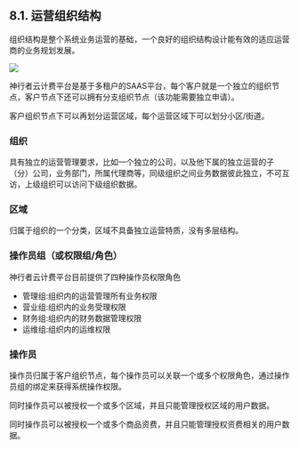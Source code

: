 ## 8.1. 运营组织结构

组织结构是整个系统业务运营的基础，一个良好的组织结构设计能有效的适应运营商的业务规划发展。

![](http://static.toughcloud.net/toughsms/tc_20181130123039_8.png)

神行者云计费平台是基于多租户的SAAS平台，每个客户就是一个独立的组织节点，客户节点下还可以拥有分支组织节点（该功能需要独立申请）。

客户组织节点下可以再划分运营区域，每个运营区域下可以划分小区/街道。

### 组织

具有独立的运营管理要求，比如一个独立的公司，以及他下属的独立运营的子（分）公司，业务部门，所属代理商等，同级组织之间业务数据彼此独立，不可互访，上级组织可以访问下级组织数据。

### 区域

归属于组织的一个分类，区域不具备独立运营特质，没有多层结构。

### 操作员组（或权限组/角色）

神行者云计费平台目前提供了四种操作员权限角色

- 管理组:组织内的运营管理所有业务权限
- 营业组:组织内的业务受理权限
- 财务组:组织内的财务数据管理权限
- 运维组:组织内的运维权限

### 操作员

操作员归属于客户组织节点，每个操作员可以关联一个或多个权限角色，通过操作员组的绑定来获得系统操作权限。

同时操作员可以被授权一个或多个区域，并且只能管理授权区域的用户数据。

同时操作员可以被授权一个或多个商品资费，并且只能管理授权资费相关的用户数据。

